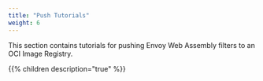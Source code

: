 ```yaml
---
title: "Push Tutorials"
weight: 6
---
```


This section contains tutorials for pushing Envoy Web Assembly filters to an OCI Image Registry.

{{% children description="true" %}}
